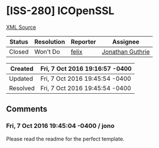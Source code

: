# [ISS-280] lCOpenSSL

[XML Source](./xml/ISS-280.xml)
<p></p>





Status|Resolution|Reporter|Assignee
------|----------|--------|--------
Closed|Won't Do|[felix](26159008@qq.com)|[Jonathan Guthrie]($jono)





Created|Fri, 7 Oct 2016 19:16:57 -0400
-------|--------------
Updated|Fri, 7 Oct 2016 19:45:54 -0400
Resolved|Fri, 7 Oct 2016 19:45:54 -0400


## Comments




### Fri, 7 Oct 2016 19:45:04 -0400 / jono 

<p><p>Please read the readme for the perfect template. </p></p>


